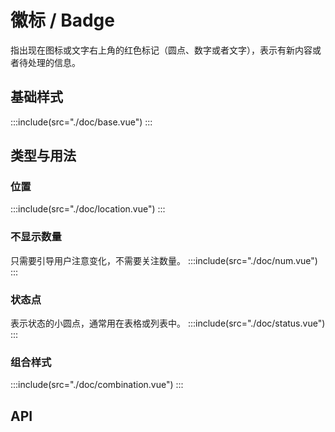 # 徽标 / Badge

指出现在图标或文字右上角的红色标记（圆点、数字或者文字），表示有新内容或者待处理的信息。

## 基础样式

:::include(src="./doc/base.vue")
:::

## 类型与用法

### 位置 <design-tag></design-tag>

:::include(src="./doc/location.vue")
:::

### 不显示数量

只需要引导用户注意变化，不需要关注数量。
:::include(src="./doc/num.vue")
:::

### 状态点

表示状态的小圆点，通常用在表格或列表中。
:::include(src="./doc/status.vue")
:::

### 组合样式

:::include(src="./doc/combination.vue")
:::

## API

<api-doc name="Badge" :doc="require('./api.json')"></api-doc>
